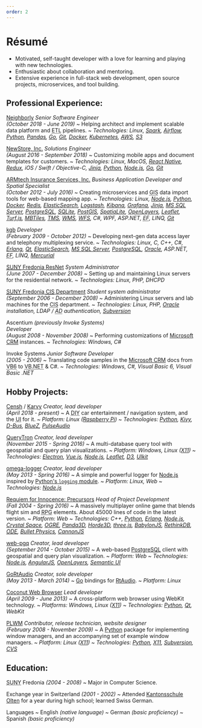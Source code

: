 ```yaml
---
order: 2
---
```


# Résumé

[Airflow]: https://airflow.apache.org/
[AngularJS]: https://angularjs.org/
[ArchLinux]: https://www.archlinux.org/
[ARMtech Insurance Services, Inc.]: http://armt.com/
[Atom]: https://atom.io/
[AWS]: https://aws.amazon.com/
[BabylonJS]: https://www.babylonjs.com/
[Bazaar]: http://bazaar.canonical.com/en/
[BlueZ]: http://www.bluez.org/
[Bootstrap]: http://getbootstrap.com/
[Bullet Physics]: http://bulletphysics.org/wordpress/
[CannonJS]: http://www.cannonjs.org/
[Censh]: https://hackaday.io/project/157460-censh
[CentOS]: https://www.centos.org/
[Coconut Web Browser]: https://osdn.net/projects/coconut/
[Crystal Space]: http://www.crystalspace3d.org/
[CVS]: http://www.nongnu.org/cvs/
[D3]: https://d3js.org/
[D-Bus]: https://www.freedesktop.org/wiki/Software/dbus/
[Django]: https://www.djangoproject.com/
[Docker]: https://www.docker.com/
[ElasticSearch]: https://www.elastic.co/
[Electron]: http://electron.atom.io/
[Erlang]: http://www.erlang.org/
[ES2015]: https://www.ecma-international.org/ecma-262/6.0/
[Express]: http://expressjs.com/
[fttpwm]: https://osdn.net/projects/fttpwm/
[Gentoo]: https://www.gentoo.org/
[Git]: http://git-scm.com/
[Go]: https://golang.org/
[GoRtAudio]: https://github.com/whitelynx/gortaudio
[Grafana]: https://grafana.com/
[Horde3D]: http://www.horde3d.org/
[Jinja]: http://jinja.pocoo.org/
[JIRA]: https://www.atlassian.com/software/jira
[Kantonsschule Olten]: https://www.kantiolten.ch/
[Karvy]: https://github.com/whitelynx/karvy
[kgb]: http://www.kgb.com/
[Kibana]: https://www.elastic.co/products/kibana
[Kivy]: https://kivy.org/
[Koa]: http://koajs.in/
[Kubernetes]: https://kubernetes.io/
[Leaflet]: http://leafletjs.com/
[Logstash]: https://www.elastic.co/products/logstash
[Manjaro]: https://manjaro.org/
[MBTiles]: https://github.com/mapbox/mbtiles-spec
[Mercurial]: https://www.mercurial-scm.org/
[Microsoft CRM]: https://en.wikipedia.org/wiki/Microsoft_Dynamics_CRM
[Microsoft Visual Studio]: https://www.visualstudio.com/
[MongoDB]: https://www.mongodb.com/
[MS SQL Server]: http://www.microsoft.com/sqlserver/
[MySQL]: https://www.mysql.com/
[Neighborly]: https://neighborly.com/
[NeoVim]: https://neovim.io/
[NewStore, Inc.]: https://www.newstore.com/
[Node.js]: https://nodejs.org/
[ODE]: http://ode.org/
[OGRE]: https://www.ogre3d.org/
[omega-logger]: https://github.com/whitelynx/web-pgq
[OpenLayers]: http://openlayers.org/
[Oracle]: http://www.oracle.com/
[Panda3D]: http://www.panda3d.org/
[Pandas]: https://pandas.pydata.org/
[PLWM]: http://plwm.sourceforge.net
[PostGIS]: http://postgis.net/
[PostgreSQL]: https://www.postgresql.org/
[pqrs]: https://bitbucket.org/whitelynx/pqrs
[PulseAudio]: https://www.freedesktop.org/wiki/Software/PulseAudio/
[PyCharm]: http://www.jetbrains.com/pycharm/
[Python]: http://www.python.org/
[Python's `logging` module]: https://docs.python.org/2/library/logging.html
[Python-Xlib]: http://python-xlib.sourceforge.net
[Qt]: http://www.qt.io/
[QtQuick]: http://www.qt.io/qt-quick/
[QueryTron]: https://gitlab.com/whitelynx/querytron
[Raspberry Pi]: https://www.raspberrypi.org/products/raspberry-pi-3-model-b-plus/
[React]: https://reactjs.org/
[React Native]: https://facebook.github.io/react-native/
[RedHat]: http://www.redhat.com/
[Redis]: https://redis.io/
[Redux]: https://redux.js.org/
[Requiem for Innocence: Precursors]: https://github.com/SkewedAspect/rfi-webgl-client
[RethinkDB]: https://www.rethinkdb.com/
[Riak KV]: http://basho.com/products/riak-kv/
[Riot.js]: http://riotjs.com/
[RtAudio]: http://www.music.mcgill.ca/~gary/rtaudio/
[S3]: https://aws.amazon.com/s3/
[Semantic UI]: http://semantic-ui.com/
[Slackware]: http://www.slackware.com/
[Spark]: https://spark.apache.org/
[SpatiaLite]: https://www.gaia-gis.it/fossil/libspatialite/index
[SQLite]: https://sqlite.org/
[Subversion]: https://subversion.apache.org/
[SUNY Fredonia Computer and Information Sciences Department]: http://home.fredonia.edu/cis
[SUNY Fredonia ResNet]: http://home.fredonia.edu/its/resnet
[three.js]: https://threejs.org/
[TMS]: https://wiki.osgeo.org/index.php?title=Tile_Map_Service_Specification
[Trello]: https://trello.com/
[Turf.js]: http://turfjs.org/
[Ubuntu]: http://www.ubuntu.com/
[UIkit]: http://getuikit.com/
[Unreal Engine]: https://www.unrealengine.com/en-US/what-is-unreal-engine-4
[Vim]: http://www.vim.org/
[Vue.js]: http://vuejs.org/
[Vuex]: https://vuex.vuejs.org/en/
[Waffle.io]: https://waffle.io/
[web-pgq]: https://github.com/whitelynx/web-pgq
[WebStorm]: https://www.jetbrains.com/webstorm/
[Weex]: https://weex.apache.org/
[WFS]: http://www.opengeospatial.org/standards/wfs
[WMS]: http://www.opengeospatial.org/standards/wms
[X11]: https://www.wikiwand.com/en/X_Window_System


- Motivated, self-taught developer with a love for learning and playing with new technologies.
- Enthusiastic about collaboration and mentoring.
- Extensive experience in full-stack web development, open source projects, microservices, and tool building.
<!--- Hobby projects in open-source projects, video games, music software, and embedded development.-->
<!--- Searching for a position in northern Europe.-->


Professional Experience:
------------------------

[Neighborly][] _Senior Software Engineer<br>(October 2018 - June 2019)_
  ~ Helping architect and implement scalable data platform and <abbr title="extract, transform, load">ETL</abbr> pipelines.
  ~ _Technologies: Linux, [Spark][], [Airflow][], [Python][], [Pandas][], [Go][], [Git][], [Docker][], [Kubernetes][], [AWS][], [S3][]_

[NewStore, Inc.][] _Solutions Engineer<br>(August 2016 - September 2018)_
  ~ Customizing mobile apps and document templates for customers.
  ~ _Technologies: Linux, MacOS, [React Native][], [Redux][], iOS / Swift / Objective-C, [Jinja][], [Python][], [Node.js][], [Go][], [Git][]_

[ARMtech Insurance Services, Inc.][] _Business Application Developer and Spatial Specialist<br>(October 2012 - July 2016)_
  ~ Creating microservices and <abbr title="geographic information system">GIS</abbr> data import tools for web-based mapping app.
  ~ _Technologies: Linux, [Node.js][], [Python][], [Docker][], [Redis][], [ElasticSearch][], [Logstash][], [Kibana][], [Grafana][], [Jinja][], [MS SQL Server][], [PostgreSQL][], [SQLite][], [PostGIS][], [SpatiaLite][], [OpenLayers][], [Leaflet][], [Turf.js][], [MBTiles][], [TMS][], [WMS][], [WFS][], C#, WPF, ASP.NET, <abbr title="Entity Framework">EF</abbr>, LINQ, [Git][]_

[kgb][] _Developer<br>(February 2009 - October 2012)_
  ~ Developing next-gen data access layer and telephony multiplexing service.
  ~ _Technologies: Linux, C, C++, C#, [Erlang][], [Qt][], [ElasticSearch][], [MS SQL Server][], [PostgreSQL][], [Oracle][], ASP.NET, <abbr title="Entity Framework">EF</abbr>, LINQ, [Mercurial][]_

[<abbr title="State University of New York">SUNY</abbr> Fredonia ResNet][SUNY Fredonia ResNet] _System Administrator<br>(June 2007 - December 2008)_
  ~ Setting up and maintaining Linux servers for the residential network.
  ~ _Technologies: Linux, PHP, DHCPD_
  <!--~ **Residential Computer Consultant**: _October 2004 - January 2006_
  ~ Repairing student computers.-->

[<abbr title="State University of New York">SUNY</abbr> Fredonia <abbr title="Computer and Information Sciences">CIS</abbr> Department][SUNY Fredonia Computer and Information Sciences Department] _Student system administrator<br>(September 2006 - December 2008)_
  ~ Administering Linux servers and lab machines for the <abbr title="Computer and Information Sciences">CIS</abbr> department.
  ~ _Technologies: Linux, PHP, [Oracle][] installation, LDAP / <abbr title="Active Directory">AD</abbr> authentication, [Subversion][]_

Ascentium _(previously Invoke Systems)<br>Developer<br>(August 2008 - November 2008)_
  ~ Performing customizations of [Microsoft CRM][] instances.
  ~ _Technologies: Windows, C#_

Invoke Systems _Junior Software Developer<br>(2005 - 2006)_
  ~ Translating code samples in the [Microsoft CRM][] docs from <abbr title="Visual Basic 6">VB6</abbr> to <abbr title="Visual Basic .NET">VB.NET</abbr> & C#.
  ~ _Technologies: Windows, C#, Visual Basic 6, Visual Basic .NET_


<!--

Skills:
-------

Programming _(27 years)_
  ~ Languages: JavaScript ([Node.js][], [React Native][], and browsers; [ES2015][]), [Python][], [Erlang][], C, C++, C#, [Go][], Visual Basic, Basic, Assembly (x86/PIC/MIPS)
  ~ _API and service architecture, tool building, service monitoring, log analysis, GUI design, 3D rendering, game design, networking, accessibility, cross-platform development, modular design_

Web Design _(18 years)_
  ~ Languages/Standards: HTML5, CSS3, JavaScript, XHTML, PHP
  ~ _Database backends and <abbr title="content management system">CMS</abbr> design; Standards-compliant and cross-browser design_

3D Graphics _(18 years)_
  ~ Engines: [Unreal Engine][], [BabylonJS][], [three.js][], [Panda3D][], [OGRE][], [Horde3D][]
  ~ _Creating flight simulator, 1st/3rd-person <abbr title="role-playing game">RPG</abbr>, <abbr title="massively multiplayer online">MMO</abbr>, real-time strategy games_

Geospatial Technology and Mapping _(4 years)_
  ~ Frameworks: [PostGIS][], [SpatiaLite][], [OpenLayers][], [Leaflet][], [Turf.js][]
  ~ Technologies: [MBTiles][], [TMS][], [WMS][], [WFS][]
  ~ _Developing microservices to serve map data and web apps using mapping; Performing data import/export and optimization_

Database Management _(9 years)_
  ~ SQL: [PostgreSQL][], [SQLite][], [MySQL][], [MS SQL Server][], and [Oracle][]
  ~ NoSQL: [RethinkDB][], [ElasticSearch][], [Riak KV][], [MongoDB][]
  ~ _Designing, implementing, and maintaining databases; Writing database-backed applications and websites_

Mobile App Development _(2 years)_
  ~ Platforms: iOS, Android
  ~ Frameworks: [React Native][], [Weex][]

Agile/Scrum/Kanban _(9 years)_
  ~ Tools: [JIRA][], [Waffle.io][], [Trello][]

Embedded Platforms _(5 years)_
  ~ Microcontrollers: PIC, Atmel, Arduino
  ~ Embedded Linux
  ~ Electronic prototyping

Project Maintenance and Management _(12 years)_
  ~ Project management/hosting systems: GitHub, GitLab, Trac, Redmine, EPIC
  ~ Source control systems: [Git][], [Mercurial][], [Bazaar][], [Subversion][], [CVS][]

System Administration _(11 years)_
  ~ Virtual servers
  ~ Web, database, service node, and source control servers
  ~ Network administration

Operating Systems
  ~ Windows/DOS _(28 years)_; Linux _(17 years)_; MacOS X _(4 years)_

Computer Repair _(5 years)_
  ~ Virus and spyware removal
  ~ Performance tuning
  ~ Network troubleshooting


Software Used:
--------------

Tools
  ~ [NeoVim][] / [Vim][] / Vi
  ~ [Git][] / [GitHub][] / [GitLab][]
  ~ JetBrains [WebStorm][] and [PyCharm][]
  ~ [Microsoft Visual Studio][] versions 6 through 2012

Frameworks and Libraries
  ~ [Vue.js][], [React][], [Riot.js][], and [AngularJS][] _(client-side web app frameworks)_
  ~ [Vuex][] and [Redux][] _(JavaScript state management)_
  ~ [UIkit][], [Semantic UI][], and [Bootstrap][] _(web GUI)_
  ~ [React Native][] and [Weex][] _(native/JavaScript mobile app frameworks)_
  ~ [Qt][]/[QtQuick][] _(C++/[Python][]/JavaScript desktop GUI)_
  ~ [Kivy][] _([Python][] embedded GUI)_
  ~ [Electron][] _([Node.js][] desktop GUI)_
  ~ [Express][] and [Koa][] _([Node.js][] web servers)_
  ~ [Django][] _(server-side [Python][] web framework)_
-->


<div class="pagebreak"></div>


Hobby Projects:
---------------

[Censh][] / [Karvy][] _Creator, lead developer<br>(April 2018 - present)_
  ~ A <abbr title="do-it-yourself">DIY</abbr> car entertainment / navigation system, and the <abbr title="user interface">UI</abbr> for it.
  ~ _Platform: Linux ([Raspberry Pi][])_
  ~ _Technologies: [Python][], [Kivy][], [D-Bus][], [BlueZ][], [PulseAudio][]_

[QueryTron][] _Creator, lead developer<br>(November 2015 - Spring 2016)_
  ~ A multi-database query tool with geospatial and query plan visualizations.
  ~ _Platform: Windows, Linux ([X11][])_
  ~ _Technologies: [Electron][], [Vue.js][], [Node.js][], [Leaflet][], [D3][], [UIkit][]_

[omega-logger][] _Creator, lead developer<br>(May 2013 - Spring 2016)_
  ~ A simple and powerful logger for [Node.js][] inspired by [Python's `logging` module][].
  ~ _Platform: Linux, Web_
  ~ _Technologies: [Node.js][]_

[Requiem for Innocence: Precursors][] _Head of Project Development<br>(Fall 2004 - Spring 2016)_
  ~ A massively multiplayer online game that blends flight sim and <abbr title="role-playing game">RPG</abbr> elements. About 45000 lines of code in the latest version.
  ~ _Platform: Web_
  ~ _Technologies: C++, [Python][], [Erlang][], [Node.js][], [Crystal Space][], [OGRE][], [Panda3D][], [Horde3D][], [three.js][], [BabylonJS][], [RethinkDB][], [<abbr title="Open Dynamics Engine">ODE</abbr>][ODE], [Bullet Physics][], [CannonJS][]_

[web-pgq][] _Creator, lead developer<br>(September 2014 - October 2015)_
  ~ A web-based [PostgreSQL][] client with geospatial and query plan visualization.
  ~ _Platform: Web_
  ~ _Technologies: [Node.js][], [AngularJS][], [OpenLayers][], [Semantic UI][]_

[GoRtAudio][] _Creator, sole developer<br>(May 2013 - March 2014)_
  ~ [Go][] bindings for [RtAudio][].
  ~ _Platform: Linux_

[Coconut Web Browser][] _Lead developer<br>(April 2009 - June 2013)_
  ~ A cross-platform web browser using WebKit technology.
  ~ _Platforms: Windows, Linux ([X11][])_
  ~ _Technologies: [Python][], [Qt][], WebKit_

<!--
[fttpwm][] _Lead developer<br>(May 2012 - February 2013)_
  ~ Fast, Table-Tiling [Python][] Window Manager. (including a pure Python [D-Bus][] client)
  ~ _Platform: Linux ([X11][])_

[pqrs][] _Creator, sole developer<br>(January 2010 - October 2013)_
  ~ A realtime status bar for [X11][], using [Python][] and [Qt][].
  ~ _Platform: Linux ([X11][])_
-->

[PLWM][] _Contributor, release technician, website&nbsp;designer<br>(February 2008 - November 2009)_
  ~ A [Python][] package for implementing window managers, and an accompanying set of example window managers.
  ~ _Platform: Linux ([X11][])_
  ~ _Technologies: [Python][], [X11][], [Subversion][], [CVS][]_

<!--
[Python-Xlib][] _Contributor, release technician, website&nbsp;designer<br>(March 2008 - November 2009)_
  ~ A pure [Python][] implementation of an [X11][] client library.
  ~ _Platform: Linux ([X11][])_
  ~ _Technologies: [Python][], [X11][], [Subversion][], [CVS][]_
-->


Education:
----------

<abbr title="State University of New York">SUNY</abbr> Fredonia _(2004 - 2008)_
  ~ Major in Computer Science.

Exchange year in Switzerland _(2001 - 2002)_
  ~ Attended [Kantonsschule Olten][] for a year during high school; learned Swiss German.

Languages
  ~ English _(native language)_
  ~ German _(basic proficiency)_
  ~ Spanish _(basic proficiency)_


<!--
Awards and Recognition:
----------------------->
<!--

Alpha Phi Omega _(service fraternity)_
  ~ Member starting in 2005.

National Honors Society
  ~ Inducted in 2002.

Boy Scouts of America
  ~ Attained the rank of Eagle in 2001.
-->

